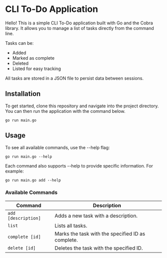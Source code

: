 # CLI To-Do Application

Hello! This is a simple CLI To-Do application built with Go and the Cobra library. It allows you to manage a list of tasks directly from the command line.

Tasks can be:
- Added
- Marked as complete
- Deleted
- Listed for easy tracking

All tasks are stored in a JSON file to persist data between sessions.

## Installation

To get started, clone this repository and navigate into the project directory. You can then run the application with the command below.

```shell
go run main.go
```

## Usage
To see all available commands, use the --help flag:
```shell
go run main.go --help
```
Each command also supports --help to provide specific information. For example:
```shell
go run main.go add --help
```
### Available Commands

| Command               | Description                                                |
|-----------------------|------------------------------------------------------------|
| `add [description]`   | Adds a new task with a description.                        |
| `list`                | Lists all tasks.                                           |
| `complete [id]`       | Marks the task with the specified ID as complete.          |
| `delete [id]`         | Deletes the task with the specified ID.                    |

